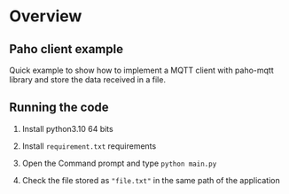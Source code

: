 # Overview

## Paho client example

Quick example to show how to implement a MQTT client with paho-mqtt library and store the data received in a file.

## Running the code

1. Install python3.10 64 bits

2. Install ``requirement.txt`` requirements

3. Open the Command prompt and type  ``python main.py``

4. Check the file stored as ``"file.txt"`` in the same path of the application
